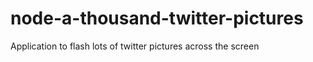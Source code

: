 node-a-thousand-twitter-pictures
================================

Application to flash lots of twitter pictures across the screen